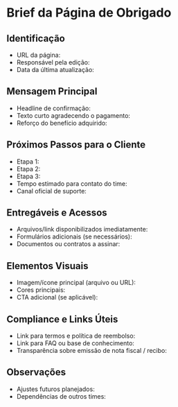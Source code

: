 # Brief da Página de Obrigado

## Identificação

- URL da página:
- Responsável pela edição:
- Data da última atualização:

## Mensagem Principal

- Headline de confirmação:
- Texto curto agradecendo o pagamento:
- Reforço do benefício adquirido:

## Próximos Passos para o Cliente

- Etapa 1:
- Etapa 2:
- Etapa 3:
- Tempo estimado para contato do time:
- Canal oficial de suporte:

## Entregáveis e Acessos

- Arquivos/link disponibilizados imediatamente:
- Formulários adicionais (se necessários):
- Documentos ou contratos a assinar:

## Elementos Visuais

- Imagem/ícone principal (arquivo ou URL):
- Cores principais:
- CTA adicional (se aplicável):

## Compliance e Links Úteis

- Link para termos e política de reembolso:
- Link para FAQ ou base de conhecimento:
- Transparência sobre emissão de nota fiscal / recibo:

## Observações

- Ajustes futuros planejados:
- Dependências de outros times:

